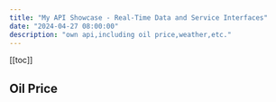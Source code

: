 ```yaml
---
title: "My API Showcase - Real-Time Data and Service Interfaces"
date: "2024-04-27 08:00:00"
description: "own api,including oil price,weather,etc."
---
```


[[toc]]

## Oil Price

<OilPrice/>
